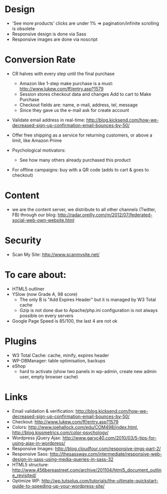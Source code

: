 # Design

* 'See more products' clicks are under 1% => pagination/infinite scrolling is obsolete
* Responsive design is done via Sass
* Responsive images are done via noscript


# Conversion Rate

* CR halves with every step until the final purchase 

  * Amazon like 1-step make purchase is a must: http://www.lukew.com/ff/entry.asp?1579
  * Session stores checkout data and changes Add to cart to Make Purchase
  * Checkout fields are: name, e-mail, address, tel, message
  * Since they gave us the e-mail ask for create account 
   
* Validate email address in real-time: http://blog.kicksend.com/how-we-decreased-sign-up-confirmation-email-bounces-by-50/
* Offer free shipping as a service for returning customers, 
or above a limit, like Amazon Prime
* Psychological motivators: 

  * See how many others already purchased this product
  
* For offline campaigns: buy with a QR code (adds to cart & goes to checkout)





# Content

* we are the content server, we distribute to all other channels
(Twitter, FB) through our blog: http://radar.oreilly.com/m/2012/07/federated-social-web-own-website.html


# Security

* Scan My Site: http://www.scanmysite.net/



# To care about:

* HTML5 outliner 
* YSlow (now Grade A, 98 score)
  * The only B is "Add Expires Header" but it is managed by W3 Total cache
  * Gzip is not done due to Apache/php.ini configuration is not always possible 
  on every servers  
* Google Page Speed is 85/100, the last 4 are not ok


# Plugins

* W3 Total Cache: cache, minify, expires header
* WP-DBManager: table optimisation, backups
* eShop
  * hard to activate (show two panels in wp-admin, create new admin user, empty browser cache)



# Links

* Email validation & verification: http://blog.kicksend.com/how-we-decreased-sign-up-confirmation-email-bounces-by-50/
* Checkout: http://www.lukew.com/ff/entry.asp?1579
* Colors: http://www.joehallock.com/edu/COM498/index.html, http://blog.kissmetrics.com/color-psychology/
* Wordpress jQuery Ajax: http://www.garyc40.com/2010/03/5-tips-for-using-ajax-in-wordpress/
* Responsive Images: http://blog.cloudfour.com/responsive-imgs-part-2/
* Responsive Sass: http://thesassway.com/intermediate/responsive-web-design-in-sass-using-media-queries-in-sass-32
* HTML5 structure: http://www.456bereastreet.com/archive/201104/html5_document_outline_revisited/
* Optimize WP: http://wp.tutsplus.com/tutorials/the-ultimate-quickstart-guide-to-speeding-up-your-wordpress-site/



